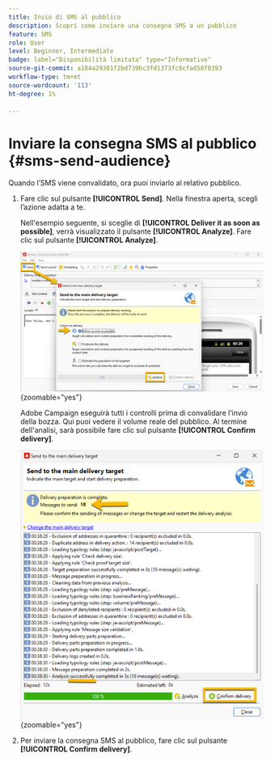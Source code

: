 ```yaml
---
title: Invio di SMS al pubblico
description: Scopri come inviare una consegna SMS a un pubblico
feature: SMS
role: User
level: Beginner, Intermediate
badge: label="Disponibilità limitata" type="Informative"
source-git-commit: a184a29301f2bd739bc3fd1373fc8cfad58f0393
workflow-type: tm+mt
source-wordcount: '113'
ht-degree: 1%

---
```



# Inviare la consegna SMS al pubblico {#sms-send-audience}

Quando l’SMS viene convalidato, ora puoi inviarlo al relativo pubblico.

1. Fare clic sul pulsante **[!UICONTROL Send]**.
Nella finestra aperta, scegli l’azione adatta a te.

   Nell&#39;esempio seguente, si sceglie di **[!UICONTROL Deliver it as soon as possible]**, verrà visualizzato il pulsante **[!UICONTROL Analyze]**. Fare clic sul pulsante **[!UICONTROL Analyze]**.

   ![](assets/send_action.png){zoomable="yes"}

   Adobe Campaign eseguirà tutti i controlli prima di convalidare l’invio della bozza. Qui puoi vedere il volume reale del pubblico. Al termine dell&#39;analisi, sarà possibile fare clic sul pulsante **[!UICONTROL Confirm delivery]**.

   ![](assets/send_analyze.png){zoomable="yes"}

1. Per inviare la consegna SMS al pubblico, fare clic sul pulsante **[!UICONTROL Confirm delivery]**.
